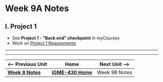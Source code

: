 # Week 9A Notes

## I. Project 1
- See **Project 1 - "Back end" checkpoint** in myCourses
- Work on [Project 1 Requirements](../projects/project-1.md)

---
---

| <-- Previous Unit | Home | Next Unit -->
| --- | --- | --- 
|   [**Week 8 Notes**](08.md)  |  [**IGME-430 Home**](../) | Week 9B Notes
